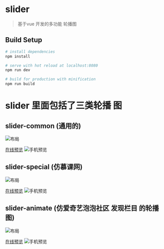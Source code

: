 # slider
> 基于vue 开发的多功能 轮播图

## Build Setup

``` bash
# install dependencies
npm install

# serve with hot reload at localhost:8080
npm run dev

# build for production with minification
npm run build

```

# slider 里面包括了三类轮播 图
## slider-common (通用的)
![布局](https://www.pinkpig.top/image/slider_common.png)

[在线预览](https://www.pinkpig.top/slider/slider1/#/)
![手机预览](https://www.pinkpig.top/image/slider_link_common.png)

## slider-special (仿慕课网)
![布局](https://www.pinkpig.top/image/slider_special.png)

[在线预览](https://www.pinkpig.top/slider/slider2/#/)
![手机预览](https://www.pinkpig.top/image/slider_link_special.png)

## slider-animate (仿爱奇艺泡泡社区 发现栏目 的轮播图)
![布局](https://www.pinkpig.top/image/slider_animate.png)

[在线预览](https://www.pinkpig.top/slider/slider3/#/)
![手机预览](https://www.pinkpig.top/image/slider_link_animate.png)



